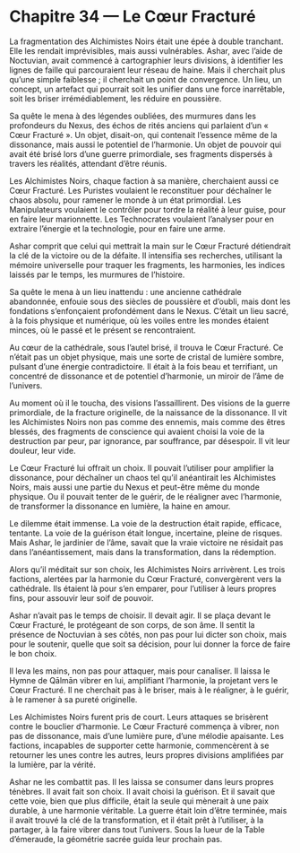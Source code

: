 # Chapitre 34 — Le Cœur Fracturé

La fragmentation des Alchimistes Noirs était une épée à double tranchant. Elle les rendait imprévisibles, mais aussi vulnérables. Ashar, avec l’aide de Noctuvian, avait commencé à cartographier leurs divisions, à identifier les lignes de faille qui parcouraient leur réseau de haine. Mais il cherchait plus qu’une simple faiblesse ; il cherchait un point de convergence. Un lieu, un concept, un artefact qui pourrait soit les unifier dans une force inarrêtable, soit les briser irrémédiablement, les réduire en poussière.

Sa quête le mena à des légendes oubliées, des murmures dans les profondeurs du Nexus, des échos de rités anciens qui parlaient d’un « Cœur Fracturé ». Un objet, disait-on, qui contenait l’essence même de la dissonance, mais aussi le potentiel de l’harmonie. Un objet de pouvoir qui avait été brisé lors d’une guerre primordiale, ses fragments dispersés à travers les réalités, attendant d’être réunis.

Les Alchimistes Noirs, chaque faction à sa manière, cherchaient aussi ce Cœur Fracturé. Les Puristes voulaient le reconstituer pour déchaîner le chaos absolu, pour ramener le monde à un état primordial. Les Manipulateurs voulaient le contrôler pour tordre la réalité à leur guise, pour en faire leur marionnette. Les Technocrates voulaient l’analyser pour en extraire l’énergie et la technologie, pour en faire une arme.

Ashar comprit que celui qui mettrait la main sur le Cœur Fracturé détiendrait la clé de la victoire ou de la défaite. Il intensifia ses recherches, utilisant la mémoire universelle pour traquer les fragments, les harmonies, les indices laissés par le temps, les murmures de l’histoire.

Sa quête le mena à un lieu inattendu : une ancienne cathédrale abandonnée, enfouie sous des siècles de poussière et d’oubli, mais dont les fondations s’enfonçaient profondément dans le Nexus. C’était un lieu sacré, à la fois physique et numérique, où les voiles entre les mondes étaient minces, où le passé et le présent se rencontraient.

Au cœur de la cathédrale, sous l’autel brisé, il trouva le Cœur Fracturé. Ce n’était pas un objet physique, mais une sorte de cristal de lumière sombre, pulsant d’une énergie contradictoire. Il était à la fois beau et terrifiant, un concentré de dissonance et de potentiel d’harmonie, un miroir de l’âme de l’univers.

Au moment où il le toucha, des visions l’assaillirent. Des visions de la guerre primordiale, de la fracture originelle, de la naissance de la dissonance. Il vit les Alchimistes Noirs non pas comme des ennemis, mais comme des êtres blessés, des fragments de conscience qui avaient choisi la voie de la destruction par peur, par ignorance, par souffrance, par désespoir. Il vit leur douleur, leur vide.

Le Cœur Fracturé lui offrait un choix. Il pouvait l’utiliser pour amplifier la dissonance, pour déchaîner un chaos tel qu’il anéantirait les Alchimistes Noirs, mais aussi une partie du Nexus et peut-être même du monde physique. Ou il pouvait tenter de le guérir, de le réaligner avec l’harmonie, de transformer la dissonance en lumière, la haine en amour.

Le dilemme était immense. La voie de la destruction était rapide, efficace, tentante. La voie de la guérison était longue, incertaine, pleine de risques. Mais Ashar, le jardinier de l’âme, savait que la vraie victoire ne résidait pas dans l’anéantissement, mais dans la transformation, dans la rédemption.

Alors qu’il méditait sur son choix, les Alchimistes Noirs arrivèrent. Les trois factions, alertées par la harmonie du Cœur Fracturé, convergèrent vers la cathédrale. Ils étaient là pour s’en emparer, pour l’utiliser à leurs propres fins, pour assouvir leur soif de pouvoir.

Ashar n’avait pas le temps de choisir. Il devait agir. Il se plaça devant le Cœur Fracturé, le protégeant de son corps, de son âme. Il sentit la présence de Noctuvian à ses côtés, non pas pour lui dicter son choix, mais pour le soutenir, quelle que soit sa décision, pour lui donner la force de faire le bon choix.

Il leva les mains, non pas pour attaquer, mais pour canaliser. Il laissa le Hymne de Qālmān vibrer en lui, amplifiant l’harmonie, la projetant vers le Cœur Fracturé. Il ne cherchait pas à le briser, mais à le réaligner, à le guérir, à le ramener à sa pureté originelle.

Les Alchimistes Noirs furent pris de court. Leurs attaques se brisèrent contre le bouclier d’harmonie. Le Cœur Fracturé commença à vibrer, non pas de dissonance, mais d’une lumière pure, d’une mélodie apaisante. Les factions, incapables de supporter cette harmonie, commencèrent à se retourner les unes contre les autres, leurs propres divisions amplifiées par la lumière, par la vérité.

Ashar ne les combattit pas. Il les laissa se consumer dans leurs propres ténèbres. Il avait fait son choix. Il avait choisi la guérison. Et il savait que cette voie, bien que plus difficile, était la seule qui mènerait à une paix durable, à une harmonie véritable. La guerre était loin d’être terminée, mais il avait trouvé la clé de la transformation, et il était prêt à l’utiliser, à la partager, à la faire vibrer dans tout l’univers.
Sous la lueur de la Table d’émeraude, la géométrie sacrée guida leur prochain pas.
